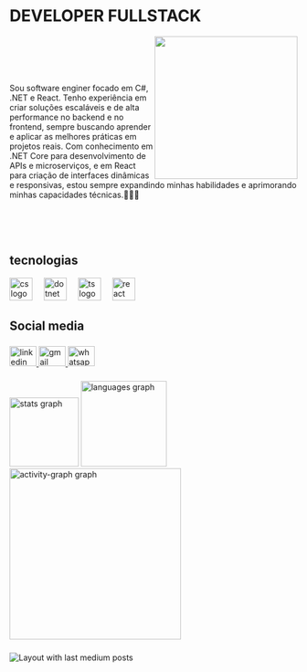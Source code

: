 <h1 align="left">DEVELOPER FULLSTACK  </h1>
  <img align="right" height="250" src="https://camo.githubusercontent.com/2366b34bb903c09617990fb5fff4622f3e941349e846ddb7e73df872a9d21233/68747470733a2f2f63646e2e6472696262626c652e636f6d2f75736572732f3733303730332f73637265656e73686f74732f363538313234332f6176656e746f2e676966"  />
<br>

</div>

<br>
<br>
<br>

<p align="left">Sou software enginer focado em C#, .NET e React. Tenho experiência em criar soluções escaláveis e de alta performance no backend e no frontend, sempre buscando aprender e aplicar as melhores práticas em projetos reais.
Com conhecimento em .NET Core para desenvolvimento de APIs e microserviços, e em React para criação de interfaces dinâmicas e responsivas, estou sempre expandindo minhas habilidades e aprimorando minhas capacidades técnicas.👨🏻‍💻
  </p>
<div align=right>

<br>
<br>
<br>

<h2 align="left">tecnologias</h2>


<div align="left">
  
 <img src="https://skillicons.dev/icons?i=cs" height="40" alt="cs logo"  />
  <img width="12" /> 
   <img src="https://skillicons.dev/icons?i=dotnet" height="40" alt=" dotnet logo"  />
  <img width="12" />
  <img src="https://skillicons.dev/icons?i=ts" height="40" alt=" ts logo"  />
  <img width="12" />
  <img src="https://skillicons.dev/icons?i=react" height="40" alt=" react logo"  />
  <img width="12" />
  
 
 
 
</div>

###

<h2 align="left">Social media</h2>

###

<div align="left">
  <a href="https://www.linkedin.com/in/gregoriodelucca/" target="_blank">
    <img src="https://raw.githubusercontent.com/maurodesouza/profile-readme-generator/master/src/assets/icons/social/linkedin/default.svg" width="47" height="35" alt="linkedin logo"  />
  </a>
  <a href="gregoriodelucca@gmail.com" target="_blank">
    <img src="https://raw.githubusercontent.com/maurodesouza/profile-readme-generator/master/src/assets/icons/social/gmail/default.svg" width="47" height="35" alt="gmail logo"  />
  </a>
  <a href="https://api.whatsapp.com/send?phone=11971108462" target="_blank">
    <img src="https://raw.githubusercontent.com/maurodesouza/profile-readme-generator/master/src/assets/icons/social/whatsapp/default.svg" width="47" height="35" alt="whatsapp logo" />
  </a>
</div>

###

<div align="left">
  <img src="https://github-readme-stats.vercel.app/api?username=gregoriodelucca&hide_title=false&hide_rank=false&show_icons=true&include_all_commits=true&count_private=true&disable_animations=false&theme=github_dark&locale=pt-br&hide_border=false&order=1" height="121" alt="stats graph"  />
  <img src="https://github-readme-stats.vercel.app/api/top-langs?username=gregoriodelucca&locale=pt-br&hide_title=false&layout=compact&card_width=320&langs_count=6&theme=github_dark&hide_border=false&order=2" height="150" alt="languages graph"  />
  <img src="https://github-readme-activity-graph.vercel.app/graph?username=gregoriodelucca&radius=16&theme=arctic&area=true&order=5" height="300" alt="activity-graph graph"  />
</div>

###

<div align="left">
  <img src="https://github-read-medium-git-main.pahlevikun.vercel.app/latest?limit=4&username=gregoriodelucca" alt="Layout with last medium posts"  />
</div>

###

<br clear="both">


###





